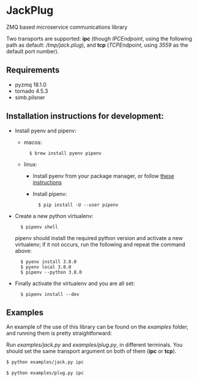 # JackPlug
ZMQ based microservice communications library

Two transports are supported: **ipc** (though *IPCEndpoint*, using the following path
as default: */tmp/jack.plug*), and **tcp** (*TCPEndpoint*, using *3559* as the default
port number).

## Requirements
* pyzmq 18.1.0
* tornado 4.5.3
* simb.pilsner

## Installation instructions for development:
- Install pyenv and pipenv:
    - macos:

            $ brew install pyenv pipenv

    - linux:
        - Install pyenv from your package manager, or follow [these instructions](https://github.com/pyenv/pyenv#basic-github-checkout)

        - Install pipenv:

                $ pip install -U --user pipenv

- Create a new python virtualenv:

        $ pipenv shell

    pipenv should install the required python version and activate a new virtualenv; if it not occurs, run the following and repeat the command above:

        $ pyenv install 3.8.0
        $ pyenv local 3.8.0
        $ pipenv --python 3.8.0

- Finally activate the virtualenv and you are all set:

        $ pipenv install --dev

## Examples
An example of the use of this library can be found on the *examples* folder, and
running them is pretty straightforward:

Run *examples/jack.py* and *examples/plug.py*, in different terminals. You
should set the same transport argument on both of them (**ipc** or **tcp**).

```bash
$ python examples/jack.py ipc
```
```bash
$ python examples/plug.py ipc
```

